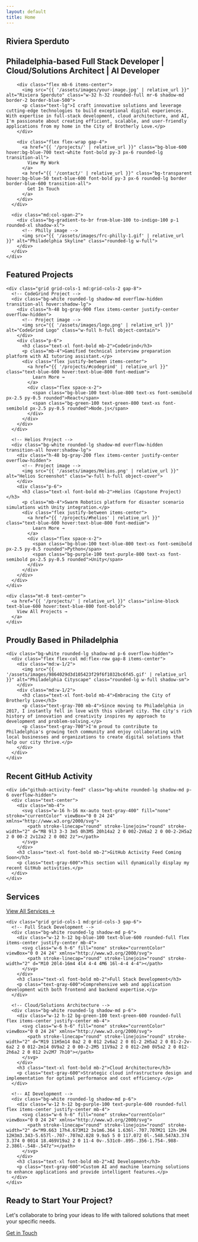 ```yaml
---
layout: default
title: Home
---
```


<div class="max-w-6xl mx-auto px-4 sm:px-6 lg:px-8">
  <!-- Hero Section -->
  <section class="py-12 md:py-16">
    <div class="grid grid-cols-1 md:grid-cols-5 gap-8 items-center">
      <div class="md:col-span-3">
        <h1 class="text-4xl md:text-5xl font-bold mb-4">Riviera Sperduto</h1>
        <h2 class="text-xl md:text-2xl text-gray-600 mb-6">Philadelphia-based Full Stack Developer | Cloud/Solutions Architect | AI Developer</h2>
        
        <div class="flex mb-6 items-center">
          <img src="{{ '/assets/images/your-image.jpg' | relative_url }}" alt="Riviera Sperduto" class="w-32 h-32 rounded-full mr-6 shadow-md border-2 border-blue-500">
          <p class="text-lg">I craft innovative solutions and leverage cutting-edge technologies to build exceptional digital experiences. With expertise in full-stack development, cloud architecture, and AI, I'm passionate about creating efficient, scalable, and user-friendly applications from my home in the City of Brotherly Love.</p>
        </div>
        
        <div class="flex flex-wrap gap-4">
          <a href="{{ '/projects/' | relative_url }}" class="bg-blue-600 hover:bg-blue-700 text-white font-bold py-3 px-6 rounded-lg transition-all">
            View My Work
          </a>
          <a href="{{ '/contact/' | relative_url }}" class="bg-transparent hover:bg-blue-50 text-blue-600 font-bold py-3 px-6 rounded-lg border border-blue-600 transition-all">
            Get In Touch
          </a>
        </div>
      </div>
      
      <div class="md:col-span-2">
        <div class="bg-gradient-to-br from-blue-100 to-indigo-100 p-1 rounded-xl shadow-xl">
          <!-- Philly image -->
          <img src="{{ '/assets/images/frc-philly-1.gif' | relative_url }}" alt="Philadelphia Skyline" class="rounded-lg w-full">
        </div>
      </div>
    </div>
  </section>
  
  <!-- Featured Projects Section -->
  <section class="py-12 border-t">
    <h2 class="text-3xl font-bold mb-8">Featured Projects</h2>
    
    <div class="grid grid-cols-1 md:grid-cols-2 gap-8">
      <!-- CodeGrind Project -->
      <div class="bg-white rounded-lg shadow-md overflow-hidden transition-all hover:shadow-lg">
        <div class="h-48 bg-gray-900 flex items-center justify-center overflow-hidden">
          <!-- Project image -->
          <img src="{{ '/assets/images/logo.png' | relative_url }}" alt="CodeGrind Logo" class="w-full h-full object-contain">
        </div>
        <div class="p-6">
          <h3 class="text-xl font-bold mb-2">CodeGrind</h3>
          <p class="mb-4">Gamified technical interview preparation platform with AI tutoring assistant.</p>
          <div class="flex justify-between items-center">
            <a href="{{ '/projects/#codegrind' | relative_url }}" class="text-blue-600 hover:text-blue-800 font-medium">
              Learn More →
            </a>
            <div class="flex space-x-2">
              <span class="bg-blue-100 text-blue-800 text-xs font-semibold px-2.5 py-0.5 rounded">React</span>
              <span class="bg-green-100 text-green-800 text-xs font-semibold px-2.5 py-0.5 rounded">Node.js</span>
            </div>
          </div>
        </div>
      </div>
      
      <!-- Helios Project -->
      <div class="bg-white rounded-lg shadow-md overflow-hidden transition-all hover:shadow-lg">
        <div class="h-48 bg-gray-200 flex items-center justify-center overflow-hidden">
          <!-- Project image -->
          <img src="{{ '/assets/images/Helios.png' | relative_url }}" alt="Helios Screenshot" class="w-full h-full object-cover">
        </div>
        <div class="p-6">
          <h3 class="text-xl font-bold mb-2">Helios (Capstone Project)</h3>
          <p class="mb-4">Swarm Robotics platform for disaster scenario simulations with Unity integration.</p>
          <div class="flex justify-between items-center">
            <a href="{{ '/projects/#helios' | relative_url }}" class="text-blue-600 hover:text-blue-800 font-medium">
              Learn More →
            </a>
            <div class="flex space-x-2">
              <span class="bg-blue-100 text-blue-800 text-xs font-semibold px-2.5 py-0.5 rounded">Python</span>
              <span class="bg-purple-100 text-purple-800 text-xs font-semibold px-2.5 py-0.5 rounded">Unity</span>
            </div>
          </div>
        </div>
      </div>
    </div>
    
    <div class="mt-8 text-center">
      <a href="{{ '/projects/' | relative_url }}" class="inline-block text-blue-600 hover:text-blue-800 font-bold">
        View All Projects →
      </a>
    </div>
  </section>
  
  <!-- Philadelphia Section -->
  <section class="py-12 border-t">
    <h2 class="text-3xl font-bold mb-8">Proudly Based in Philadelphia</h2>
    
    <div class="bg-white rounded-lg shadow-md p-6 overflow-hidden">
      <div class="flex flex-col md:flex-row gap-8 items-center">
        <div class="md:w-1/2">
          <img src="{{ '/assets/images/9864029d3d105423f29f6f1032bc6f45.gif' | relative_url }}" alt="Philadelphia Cityscape" class="rounded-lg w-full shadow-sm">
        </div>
        <div class="md:w-1/2">
          <h3 class="text-xl font-bold mb-4">Embracing the City of Brotherly Love</h3>
          <p class="text-gray-700 mb-4">Since moving to Philadelphia in 2017, I instantly fell in love with this vibrant city. The city's rich history of innovation and creativity inspires my approach to development and problem-solving.</p>
          <p class="text-gray-700">I'm proud to contribute to Philadelphia's growing tech community and enjoy collaborating with local businesses and organizations to create digital solutions that help our city thrive.</p>
        </div>
      </div>
    </div>
  </section>
  
  <!-- GitHub Activity Section -->
  <section class="py-12 border-t">
    <h2 class="text-3xl font-bold mb-8">Recent GitHub Activity</h2>
    
    <div id="github-activity-feed" class="bg-white rounded-lg shadow-md p-6 overflow-hidden">
      <div class="text-center">
        <div class="mb-4">
          <svg class="w-16 h-16 mx-auto text-gray-400" fill="none" stroke="currentColor" viewBox="0 0 24 24" xmlns="http://www.w3.org/2000/svg">
            <path stroke-linecap="round" stroke-linejoin="round" stroke-width="2" d="M8 9l3 3-3 3m5 0h3M5 20h14a2 2 0 002-2V6a2 2 0 00-2-2H5a2 2 0 00-2 2v12a2 2 0 002 2z"></path>
          </svg>
        </div>
        <h3 class="text-xl font-bold mb-2">GitHub Activity Feed Coming Soon</h3>
        <p class="text-gray-600">This section will dynamically display my recent GitHub activities.</p>
      </div>
    </div>
  </section>
  
  <!-- Services Overview Section -->
  <section class="py-12 border-t">
    <div class="flex justify-between items-center mb-8">
      <h2 class="text-3xl font-bold">Services</h2>
      <a href="{{ '/services/' | relative_url }}" class="text-blue-600 hover:text-blue-800 font-medium">
        View All Services →
      </a>
    </div>
    
    <div class="grid grid-cols-1 md:grid-cols-3 gap-6">
      <!-- Full Stack Development -->
      <div class="bg-white rounded-lg shadow-md p-6">
        <div class="w-12 h-12 bg-blue-100 text-blue-600 rounded-full flex items-center justify-center mb-4">
          <svg class="w-6 h-6" fill="none" stroke="currentColor" viewBox="0 0 24 24" xmlns="http://www.w3.org/2000/svg">
            <path stroke-linecap="round" stroke-linejoin="round" stroke-width="2" d="M10 20l4-16m4 4l4 4-4 4M6 16l-4-4 4-4"></path>
          </svg>
        </div>
        <h3 class="text-xl font-bold mb-2">Full Stack Development</h3>
        <p class="text-gray-600">Comprehensive web and application development with both frontend and backend expertise.</p>
      </div>
      
      <!-- Cloud/Solutions Architecture -->
      <div class="bg-white rounded-lg shadow-md p-6">
        <div class="w-12 h-12 bg-green-100 text-green-600 rounded-full flex items-center justify-center mb-4">
          <svg class="w-6 h-6" fill="none" stroke="currentColor" viewBox="0 0 24 24" xmlns="http://www.w3.org/2000/svg">
            <path stroke-linecap="round" stroke-linejoin="round" stroke-width="2" d="M19 11H5m14 0a2 2 0 012 2v6a2 2 0 01-2 2H5a2 2 0 01-2-2v-6a2 2 0 012-2m14 0V9a2 2 0 00-2-2M5 11V9a2 2 0 012-2m0 0V5a2 2 0 012-2h6a2 2 0 012 2v2M7 7h10"></path>
          </svg>
        </div>
        <h3 class="text-xl font-bold mb-2">Cloud Architecture</h3>
        <p class="text-gray-600">Strategic cloud infrastructure design and implementation for optimal performance and cost efficiency.</p>
      </div>
      
      <!-- AI Development -->
      <div class="bg-white rounded-lg shadow-md p-6">
        <div class="w-12 h-12 bg-purple-100 text-purple-600 rounded-full flex items-center justify-center mb-4">
          <svg class="w-6 h-6" fill="none" stroke="currentColor" viewBox="0 0 24 24" xmlns="http://www.w3.org/2000/svg">
            <path stroke-linecap="round" stroke-linejoin="round" stroke-width="2" d="M9.663 17h4.673M12 3v1m6.364 1.636l-.707.707M21 12h-1M4 12H3m3.343-5.657l-.707-.707m2.828 9.9a5 5 0 117.072 0l-.548.547A3.374 3.374 0 0014 18.469V19a2 2 0 11-4 0v-.531c0-.895-.356-1.754-.988-2.386l-.548-.547z"></path>
          </svg>
        </div>
        <h3 class="text-xl font-bold mb-2">AI Development</h3>
        <p class="text-gray-600">Custom AI and machine learning solutions to enhance applications and provide intelligent features.</p>
      </div>
    </div>
  </section>
  
  <!-- Call to Action -->
  <section class="py-12 border-t">
    <div class="bg-gradient-to-r from-blue-600 to-indigo-700 rounded-xl p-8 md:p-12 text-white text-center">
      <h2 class="text-2xl md:text-3xl font-bold mb-4">Ready to Start Your Project?</h2>
      <p class="text-lg md:text-xl opacity-90 mb-8 max-w-3xl mx-auto">Let's collaborate to bring your ideas to life with tailored solutions that meet your specific needs.</p>
      <a href="{{ '/contact/' | relative_url }}" class="inline-block bg-white text-blue-600 hover:bg-blue-50 font-bold py-3 px-8 rounded-lg transition-all">
        Get in Touch
      </a>
    </div>
  </section>
</div> 